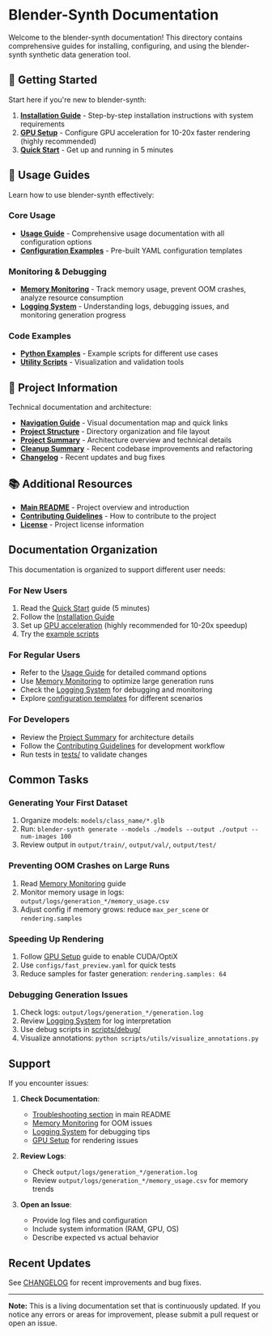 # Blender-Synth Documentation

Welcome to the blender-synth documentation! This directory contains comprehensive guides for installing, configuring, and using the blender-synth synthetic data generation tool.

## 🚀 Getting Started

Start here if you're new to blender-synth:

1. **[Installation Guide](INSTALLATION.md)** - Step-by-step installation instructions with system requirements
2. **[GPU Setup](GPU_SETUP.md)** - Configure GPU acceleration for 10-20x faster rendering (highly recommended)
3. **[Quick Start](QUICKSTART.md)** - Get up and running in 5 minutes

## 📖 Usage Guides

Learn how to use blender-synth effectively:

### Core Usage
- **[Usage Guide](USAGE.md)** - Comprehensive usage documentation with all configuration options
- **[Configuration Examples](../configs/)** - Pre-built YAML configuration templates

### Monitoring & Debugging
- **[Memory Monitoring](MEMORY_MONITORING.md)** - Track memory usage, prevent OOM crashes, analyze resource consumption
- **[Logging System](LOGGING.md)** - Understanding logs, debugging issues, and monitoring generation progress

### Code Examples
- **[Python Examples](../examples/README.md)** - Example scripts for different use cases
- **[Utility Scripts](../scripts/README.md)** - Visualization and validation tools

## 🔧 Project Information

Technical documentation and architecture:

- **[Navigation Guide](NAVIGATION.md)** - Visual documentation map and quick links
- **[Project Structure](PROJECT_STRUCTURE.md)** - Directory organization and file layout
- **[Project Summary](PROJECT_SUMMARY.md)** - Architecture overview and technical details
- **[Cleanup Summary](CLEANUP_SUMMARY.md)** - Recent codebase improvements and refactoring
- **[Changelog](../CHANGELOG.md)** - Recent updates and bug fixes

## 📚 Additional Resources

- **[Main README](../README.md)** - Project overview and introduction
- **[Contributing Guidelines](../CONTRIBUTING.md)** - How to contribute to the project
- **[License](../LICENSE)** - Project license information

## Documentation Organization

This documentation is organized to support different user needs:

### For New Users
1. Read the [Quick Start](QUICKSTART.md) guide (5 minutes)
2. Follow the [Installation Guide](INSTALLATION.md)
3. Set up [GPU acceleration](GPU_SETUP.md) (highly recommended for 10-20x speedup)
4. Try the [example scripts](../examples/README.md)

### For Regular Users
- Refer to the [Usage Guide](USAGE.md) for detailed command options
- Use [Memory Monitoring](MEMORY_MONITORING.md) to optimize large generation runs
- Check the [Logging System](LOGGING.md) for debugging and monitoring
- Explore [configuration templates](../configs/) for different scenarios

### For Developers
- Review the [Project Summary](PROJECT_SUMMARY.md) for architecture details
- Follow the [Contributing Guidelines](../CONTRIBUTING.md) for development workflow
- Run tests in [tests/](../tests/README.md) to validate changes

## Common Tasks

### Generating Your First Dataset
1. Organize models: `models/class_name/*.glb`
2. Run: `blender-synth generate --models ./models --output ./output --num-images 100`
3. Review output in `output/train/`, `output/val/`, `output/test/`

### Preventing OOM Crashes on Large Runs
1. Read [Memory Monitoring](MEMORY_MONITORING.md) guide
2. Monitor memory usage in logs: `output/logs/generation_*/memory_usage.csv`
3. Adjust config if memory grows: reduce `max_per_scene` or `rendering.samples`

### Speeding Up Rendering
1. Follow [GPU Setup](GPU_SETUP.md) guide to enable CUDA/OptiX
2. Use `configs/fast_preview.yaml` for quick tests
3. Reduce samples for faster generation: `rendering.samples: 64`

### Debugging Generation Issues
1. Check logs: `output/logs/generation_*/generation.log`
2. Review [Logging System](LOGGING.md) for log interpretation
3. Use debug scripts in [scripts/debug/](../scripts/README.md)
4. Visualize annotations: `python scripts/utils/visualize_annotations.py`

## Support

If you encounter issues:

1. **Check Documentation**:
   - [Troubleshooting section](../README.md#troubleshooting) in main README
   - [Memory Monitoring](MEMORY_MONITORING.md) for OOM issues
   - [Logging System](LOGGING.md) for debugging tips
   - [GPU Setup](GPU_SETUP.md) for rendering issues

2. **Review Logs**:
   - Check `output/logs/generation_*/generation.log`
   - Review `output/logs/generation_*/memory_usage.csv` for memory trends

3. **Open an Issue**:
   - Provide log files and configuration
   - Include system information (RAM, GPU, OS)
   - Describe expected vs actual behavior

## Recent Updates

See [CHANGELOG](../CHANGELOG.md) for recent improvements and bug fixes.

---

**Note:** This is a living documentation set that is continuously updated. If you notice any errors or areas for improvement, please submit a pull request or open an issue.
